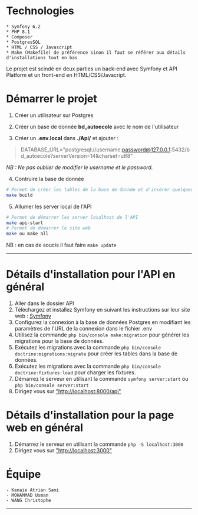 # Technologies

    * Symfony 6.2
    * PHP 8.1
    * Composer
    * PostgresSQL
    * HTML / CSS / Javascript
    * Make (Makefile) de préférence sinon il faut se référer aux détails d'installations tout en bas

Le projet est scindé en deux parties un back-end avec Symfony et API Platform et un front-end en HTML/CSS/Javacript.


# Démarrer le projet

1. Créer un utilisateur sur Postgres

2. Créer un base de donnée **bd_autoecole** avec le nom de l'utilisateur

3. Créer un **.env.local** dans **./Api/** et ajouter : 
> DATABASE_URL="postgresql://username:password@127.0.0.1:5432/bd_autoecole?serverVersion=14&charset=utf8"

_NB : Ne pas oublier de modifier le username et le password._

4. Contruire la base de donnée
```sh
# Permet de créer les tables de la base de donnée et d'insérer quelques données dans BD
make build
```

5. Allumer les server local de l'API
```sh
# Permet de démarrer les server localhost de l'API
make api-start
# Permet de démarrer le site web
make ou make all
```

NB : en cas de soucis il faut faire `make update`


---

# Détails d'installation pour l'API en général

1. Aller dans le dossier API
2. Téléchargez et installez Symfony en suivant les instructions sur leur site web : [Symfony]("https://symfony.com/")
2. Configurez la connexion à la base de données Postgres en modifiant les paramètres de l'URL de la connexion dans le fichier .env
3. Utilisez la commande `php bin/console make:migration` pour générer les migrations pour la base de données.
4. Exécutez les migrations avec la commande `php bin/console doctrine:migrations:migrate` pour créer les tables dans la base de données.
5. Exécutez les migrations avec la commande `php bin/console doctrine:fixtures:load` pour charger les fixtures.
6. Démarrez le serveur en utilisant la commande `symfony server:start` ou `php bin/console server:start`
7. Dirigez vous sur ["http://localhost:8000/api"]("http://localhost:8000/api")



# Détails d'installation pour la page web en général

1. Démarrez le serveur en utilisant la commande `php -S localhost:3000`
2. Dirigez vous sur ["http://localhost:3000"]("http://localhost:3000")



# Équipe

    - Kanaïe Atrian Sami
    - MOHAMMAD Usman
    - WANG Christophe


---